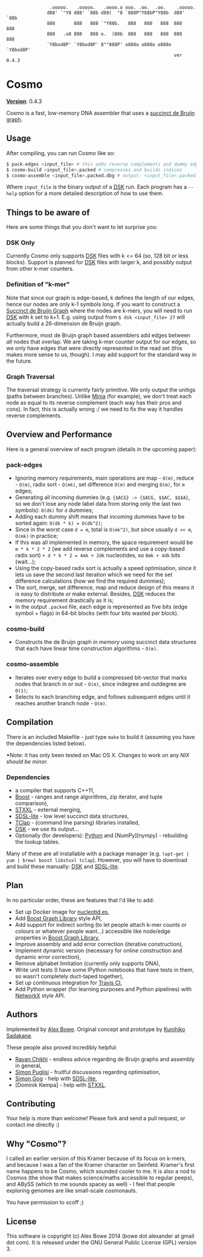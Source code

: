 
                    .ooooo.   .ooooo.   .oooo.o ooo. .oo.  .oo.    .ooooo.  
                   d88' `"Y8 d88' `88b d88(  "8 `888P"Y88bP"Y88b  d88' `88b 
                   888       888   888 `"Y88b.   888   888   888  888   888 
                   888   .o8 888   888 o.  )88b  888   888   888  888   888 
                   `Y8bod8P' `Y8bod8P' 8""888P' o888o o888o o888o `Y8bod8P' 
                                                                  ver 0.4.3


# Cosmo

[**Version**][semver]: 0.4.3

Cosmo is a fast, low-memory DNA assembler that uses a [succinct de Bruijn graph][succ].


## Usage

After compiling, you can run Cosmo like so:

```sh
$ pack-edges <input_file> # this adds reverse complements and dummy edges, and packs them
$ cosmo-build <input_file>.packed # compresses and builds indices
$ cosmo-assemble <input_file>.packed.dbg # output: <input_file>.packed.dbg.fasta
```

Where `input_file` is the binary output of a [DSK][dsk] run. Each program has a `--help` option for a more
detailed description of how to use them.


## Things to be aware of

Here are some things that you don't want to let surprise you:

### DSK Only

Currently Cosmo only supports [DSK][dsk] files with k <= 64 (so, 128 bit or less blocks).
Support is planned for [DSK][dsk] files with larger k, and possibly output from other k-mer
counters.

### Definition of "k-mer"

Note that since our graph is edge-based, k defines the length of our edges, hence our nodes are only k-1 symbols long.
If you want to construct a [Succinct de Bruijn Graph][succ] where the nodes are k-mers, you will need to run [DSK][dsk]
with k set to k+1. E.g. using output from `$ dsk <input_file> 27` will actually build a 26-dimension de Bruijn graph.

Furthermore, most de Bruijn graph based assemblers add edges between *all* nodes that overlap. We are taking k-mer counter
output for our edges, so we only have edges that were directly represented in the read set (this makes more sense to us, though).
I may add support for the standard way in the future.

### Graph Traversal

The traversal strategy is currently fairly primitive. We only output the unitigs (paths between branches).
Unlike [Minia][minia] (for example), we don't treat each node as equal to its reverse complement (each way
has their pros and cons). In fact, this is actually wrong :/ we need to fix the way it handles reverse complements.


## Overview and Performance

Here is a general overview of each program (details in the upcoming paper):

### pack-edges  
- Ignoring memory requirements, main operations are map - `O(m)`, reduce - `O(m)`, radix sort - `O(mk)`, set difference `O(m)` and merging `O(m)`, for `m` edges;
- Generating all incoming dummies (e.g. `{$ACG} -> {$ACG, $$AC, $$$A}`, so we don't lose any node label data from storing only the last two symbols): `O(dk)` for `d` dummies;
- Adding each dummy shift means that incoming dummies have to be sorted again: `O(dk * k) = O(dk^2)`;
- Since in the worst case `d = m`, total is `O(mk^2)`, but since usually `d << m`, `O(mk)` in practice;
- If this was all implemented in memory, the space requirement would be `m * k * 2 * 2` (we add reverse complements and use a copy-based radix sort)
`+ d * k * 2 = 4mk + 2dk` nucleotides, so `8mk + 4dk` bits (wait...);
- Using the copy-based radix sort is actually a speed optimisation, since it lets us save the second last iteration which we need for the set difference calculations (how we find the required dummies);
- The sort, merge, set difference, map and reduce design of this means it is easy to distribute or make external. Besides, [DSK][dsk] reduces the memory requirement drastically as it is;
- In the output `.packed` file, each edge is represented as five bits (edge symbol + flags) in 64-bit blocks (with four bits wasted per block).

### cosmo-build  
- Constructs the de Bruijn graph *in memory* using succinct data structures that each have linear time construction algorithms - `O(m)`.

### cosmo-assemble  
- Iterates over every edge to build a compressed bit-vector that marks nodes that branch in or out - `O(m)`, since indegree and outdegree are `O(1)`;
- Selects to each branching edge, and follows subsequent edges until it reaches another branch node - `O(m)`.

## Compilation

There is an included Makefile - just type `make` to build it (assuming you have the dependencies listed below).

*Note: it has only been tested on Mac OS X. Changes to work on any *NIX should be minor.*

### Dependencies  
- a compiler that supports C++11,
- [Boost][boost] - ranges and range algorithms, zip iterator, and tuple comparison),
- [STXXL][stxxl] - external merging,
- [SDSL-lite][sdsl-lite] - low level succinct data structures,
- [TClap][tclap] - (command line parsing) libraries installed,
- [DSK][dsk] - we use its output...
- Optionally (for developers): [Python][python] and [NumPy][nympy] - rebuilding the lookup tables.

Many of these are all installable with a package manager (e.g. `(apt-get | yum | brew) boost libstxxl tclap`).
However, you will have to download and build these manually: [DSK][dsk] and [SDSL-lite][sdsl-lite].


## Plan

In no particular order, these are features that I'd like to add:

- Set up Docker image for [nucleotid.es][nucleotides],
- Add [Boost Graph Library][bgl] style API,
- Add support for indirect sorting (to let people attach k-mer counts or colours or whatever people want...) accessible like node/edge properties in [Boost Graph Library][bgl],
- Improve assembly and add error correction (iterative construction),
- Implement dynamic version (necessary for online construction and dynamic error correction),
- Remove alphabet limitation (currently only supports DNA),
- Write unit tests (I have some IPython notebooks that have tests in them, so wasn't completely duct-taped together),
- Set up continuous integration for [Travis CI][tci],
- Add Python wrapper (for learning purposes and Python pipelines) with [NetworkX][networkx] style API.


## Authors

Implemented by [Alex Bowe][abowe]. Original concept and prototype by [Kunihiko Sadakane][ksadakane].

These people also proved incredibly helpful:

- [Rayan Chikhi][rchikhi] - endless advice regarding de Bruijn graphs and assembly in general,
- [Simon Puglisi][spuglisi] - fruitful discussions regarding optimisation,
- [Simon Gog][sgog] - help with [SDSL-lite][sdsl-lite],
- [Dominik Kempa] - help with [STXXL].


## Contributing

Your help is more than welcome! Please fork and send a pull request, or contact me directly :)


## Why "Cosmo"?

I called an earlier version of this Kramer because of its focus on k-mers, and
because I was a fan of the Kramer character on Seinfeld. Kramer's first name happens to be
Cosmo, which sounded cooler to me. It is also a nod to Cosmos (the show that makes science/maths accessible to
regular peeps), and ABySS (which to me sounds spacey as well) - I feel that people exploring genomes are like
small-scale cosmonauts.

You have permission to scoff ;)


## License

This software is copyright (c) Alex Bowe 2014 (bowe dot alexander at gmail dot com).
It is released under the GNU General Public License (GPL) version 3.


[dsk]: http://minia.genouest.org/dsk/
[minia]: http://minia.genouest.org/
[succ]: http://alexbowe.com/succinct-debruijn-graphs
[debby]: http://github.com/alexbowe/debby

[boost]: http://www.boost.org
[bgl]: http://www.boost.org/doc/libs/1_56_0/libs/graph/doc/
[sdsl-lite]: https://github.com/simongog/sdsl-lite
[networkx]: https://networkx.github.io/
[stxxl]: http://stxxl.sourceforge.net/
[python]: https://www.python.org/
[numpy]: http://www.numpy.org/
[tclap]: http://tclap.sourceforge.net/

[semver]: http://semver.org/
[nucleotides]: http://nucleotid.es/
[tci]: https://travis-ci.org

[abowe]: https://github.com/alexbowe
[ksadakane]: http://researchmap.jp/sada/
[spuglisi]: http://www.cs.helsinki.fi/u/puglisi/
[dkempa]: http://www.cs.helsinki.fi/u/dkempa/
[rchikhi]: https://github.com/rchikhi
[sgog]: https://github.com/simongog/
